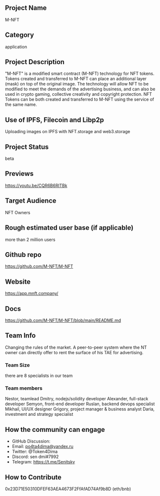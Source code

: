 ## Project Name <!-- Add your project name here with format "Project Name"-->
M-NFT

## Category 
<!--developer tooling, application, wallet, infrastructure, etc-->
application

## Project Description
<!--Describe your project in a few sentences. -->
"M-NFT" is a modified smart contract (M-NFT) technology for NFT tokens. 
Tokens created and transferred to M-NFT can place an additional layer 
(mask) on top of the original image. The technology will allow NFT to 
be modified to meet the demands of the advertising business, and can 
also be used in crypto gaming, collective creativity and copyright 
protection. NFT Tokens can be both created and transferred to M-NFT using the service of the same name.

## Use of IPFS, Filecoin and Libp2p
<!-- Describe how your project uses any or all of these technologies, and why. -->
Uploading images on IPFS with NFT.storage and web3.storage

## Project Status
<!--brainstorming, fundraising, under development, beta, shipped, etc-->
beta

## Previews
<!--Add some screenshots to give a preview of your product-->
https://youtu.be/CQR6B6RITBk

## Target Audience
<!--Describe who will be your project's users-->
NFT Owners

## Rough estimated user base (if applicable)
<!--How many users do you have right now?-->
more than 2 million users

## Github repo
<!--Attach a link to your GitHub repo - open source is required - please make sure your repo has a license file and is licensed using MIT open source license! -->
https://github.com/M-NFT/M-NFT

## Website
<!--Link your website if available-->
https://app.mnft.company/

<!--If you're applying for a Next Step grant, add the URL to your hackathon submission here also-->

## Docs
<!--Including a link to your project docs!-->
https://github.com/M-NFT/M-NFT/blob/main/README.md

## Team Info
<!-- Introduce your amazing team - how many team members are working on this project and who are they?-->
Changing the rules of the market. A peer-to-peer system where the NT owner can directly offer to rent the surface of his TAE for advertising.

### Team Size  
there are 8 specialists in our team

### Team members  
Nestor, teamlead
Dmitry, nodejs/solidity developer
Alexander, full-stack developer
Semyon, front-end developer
Ruslan, backend devops specialist
Mikhail, UI/UX designer
Grigory, project manager & business analyst
Daria, investment and strategy specialist

## How the community can engage
* GitHub Discussion: <!--Start a discussion with the community here: https://github.com/ipfs/community/discussions/new and attach the link!-->  
* Email: po4ta4dima@yandex.ru 
* Twitter: @Token4Dima 
* Discord: sen dmi#7992
* Telegram: https://t.me/Senitsky  

## How to Contribute
<!--How can the community contribute to your project?-->
0x23D71E50310DFEF63AEA4673F2FfAfAD74Af9b8D (eth/bnb)
